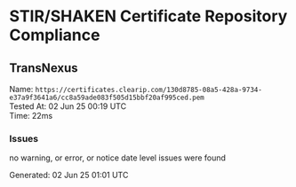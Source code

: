 # STIR/SHAKEN Certificate Repository Compliance

## TransNexus

Name: `https://certificates.clearip.com/130d8785-08a5-428a-9734-e37a9f3641a6/cc8a59ade083f505d15bbf20af995ced.pem`\
Tested At: 02 Jun 25 00:19 UTC\
Time: 22ms

### Issues

no warning, or error, or notice date level issues were found

Generated: 02 Jun 25 01:01 UTC